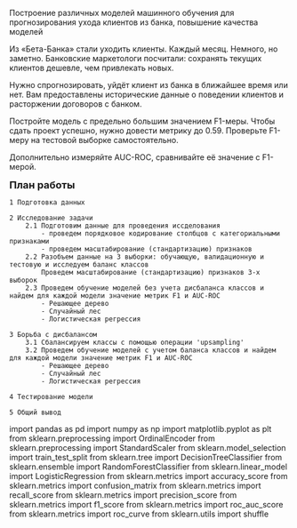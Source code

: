 Построение различных моделей машинного обучения для прогнозирования ухода клиентов из банка, повышение качества моделей

Из «Бета-Банка» стали уходить клиенты. Каждый месяц. Немного, но заметно. Банковские маркетологи посчитали: сохранять текущих клиентов дешевле, чем привлекать новых.

Нужно спрогнозировать, уйдёт клиент из банка в ближайшее время или нет. Вам предоставлены исторические данные о поведении клиентов и расторжении договоров с банком.

Постройте модель с предельно большим значением F1-меры. Чтобы сдать проект успешно, нужно довести метрику до 0.59. Проверьте F1-меру на тестовой выборке самостоятельно.

Дополнительно измеряйте AUC-ROC, сравнивайте её значение с F1-мерой.


<font size="4"><b>План работы</b></font>

    1 Подготовка данных

    2 Исследование задачи
        2.1 Подготовим данные для проведения иссделования
            - проведем порядковое кодирование столбцов с категориальными признаками
            - проведем масштабирование (стандартизацию) признаков
        2.2 Разобъем данные на 3 выборки: обучающую, валидационную и тестовую и исследуем баланс классов
            Проведем масштабирование (стандартизацию) признаков 3-х выборок
        2.3 Проведем обучение моделей без учета дисбаланса классов и найдем для каждой модели значение метрик F1 и AUC-ROC
            - Решающее дерево
            - Случайный лес
            - Логистическая регрессия
            
    3 Борьба с дисбалансом
        3.1 Сбалансируем классы с помощью операции 'upsampling'
        3.2 Проведем обучение моделей с учетом баланса классов и найдем для каждой модели значение метрик F1 и AUC-ROC
            - Решающее дерево
            - Случайный лес
            - Логистическая регрессия
            
    4 Тестирование модели

    5 Общий вывод
    

import pandas as pd
import numpy as np
import matplotlib.pyplot as plt
from sklearn.preprocessing import OrdinalEncoder
from sklearn.preprocessing import StandardScaler
from sklearn.model_selection import train_test_split
from sklearn.tree import DecisionTreeClassifier
from sklearn.ensemble import RandomForestClassifier
from sklearn.linear_model import LogisticRegression
from sklearn.metrics import accuracy_score
from sklearn.metrics import confusion_matrix
from sklearn.metrics import recall_score
from sklearn.metrics import precision_score
from sklearn.metrics import f1_score
from sklearn.metrics import roc_auc_score
from sklearn.metrics import roc_curve
from sklearn.utils import shuffle
